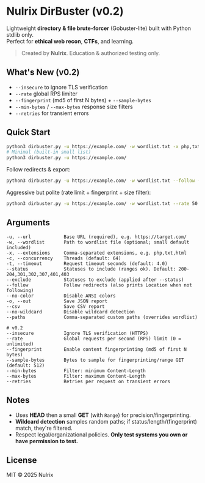 # Nulrix DirBuster (v0.2)

Lightweight **directory & file brute-forcer** (Gobuster-lite) built with Python stdlib only.  
Perfect for **ethical web recon**, **CTFs**, and learning.

> Created by **Nulrix**. Education & authorized testing only.

## What's New (v0.2)
- `--insecure` to ignore TLS verification
- `--rate` global RPS limiter
- `--fingerprint` (md5 of first N bytes) + `--sample-bytes`
- `--min-bytes` / `--max-bytes` response size filters
- `--retries` for transient errors

## Quick Start
```bash
python3 dirbuster.py -u https://example.com/ -w wordlist.txt -x php,txt -c 64 -t 4.0
# Minimal (built-in small list)
python3 dirbuster.py -u https://example.com/
```

Follow redirects & export:
```bash
python3 dirbuster.py -u https://example.com/ -w wordlist.txt --follow -o out.json --csv out.csv
```

Aggressive but polite (rate limit + fingerprint + size filter):
```bash
python3 dirbuster.py -u https://example.com/ -w wordlist.txt --rate 50 --fingerprint --sample-bytes 1024 --min-bytes 100
```

## Arguments
```
-u, --url            Base URL (required), e.g. https://target.com/
-w, --wordlist       Path to wordlist file (optional; small default included)
-x, --extensions     Comma-separated extensions, e.g. php,txt,html
-c, --concurrency    Threads (default: 64)
-t, --timeout        Request timeout seconds (default: 4.0)
--status             Statuses to include (ranges ok). Default: 200-204,301,302,307,401,403
--exclude            Statuses to exclude (applied after --status)
--follow             Follow redirects (also prints Location when not following)
--no-color           Disable ANSI colors
-o, --out            Save JSON report
--csv                Save CSV report
--no-wildcard        Disable wildcard detection
--paths              Comma-separated custom paths (overrides wordlist)

# v0.2
--insecure           Ignore TLS verification (HTTPS)
--rate               Global requests per second (RPS) limit (0 = unlimited)
--fingerprint        Enable content fingerprinting (md5 of first N bytes)
--sample-bytes       Bytes to sample for fingerprinting/range GET (default: 512)
--min-bytes          Filter: minimum Content-Length
--max-bytes          Filter: maximum Content-Length
--retries            Retries per request on transient errors
```

## Notes
- Uses **HEAD** then a small **GET** (with `Range`) for precision/fingerprinting.
- **Wildcard detection** samples random paths; if status/length/(fingerprint) match, they're filtered.
- Respect legal/organizational policies. **Only test systems you own or have permission to test.**

## License
MIT © 2025 Nulrix
